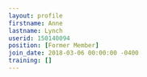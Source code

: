 ```yaml
---
layout: profile
firstname: Anne
lastname: Lynch
userid: 150140094
position: [Former Member]
join_date: 2018-03-06 00:00:00 -0400
training: []
---
```

